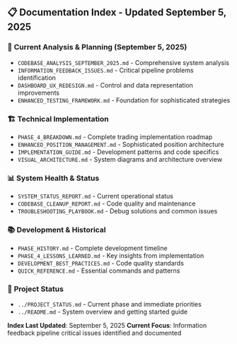 
## 📋 Documentation Index - Updated September 5, 2025

### 🎯 **Current Analysis & Planning (September 5, 2025)**
- `CODEBASE_ANALYSIS_SEPTEMBER_2025.md` - Comprehensive system analysis
- `INFORMATION_FEEDBACK_ISSUES.md` - Critical pipeline problems identification  
- `DASHBOARD_UX_REDESIGN.md` - Control and data representation improvements
- `ENHANCED_TESTING_FRAMEWORK.md` - Foundation for sophisticated strategies

### 🏗️ **Technical Implementation**
- `PHASE_4_BREAKDOWN.md` - Complete trading implementation roadmap
- `ENHANCED_POSITION_MANAGEMENT.md` - Sophisticated position architecture
- `IMPLEMENTATION_GUIDE.md` - Development patterns and code specifics
- `VISUAL_ARCHITECTURE.md` - System diagrams and architecture overview

### 📊 **System Health & Status**
- `SYSTEM_STATUS_REPORT.md` - Current operational status
- `CODEBASE_CLEANUP_REPORT.md` - Code quality and maintenance
- `TROUBLESHOOTING_PLAYBOOK.md` - Debug solutions and common issues

### 📚 **Development & Historical**
- `PHASE_HISTORY.md` - Complete development timeline
- `PHASE_4_LESSONS_LEARNED.md` - Key insights from implementation
- `DEVELOPMENT_BEST_PRACTICES.md` - Code quality standards
- `QUICK_REFERENCE.md` - Essential commands and patterns

### 🎯 **Project Status**
- `../PROJECT_STATUS.md` - Current phase and immediate priorities
- `../README.md` - System overview and getting started guide

**Index Last Updated**: September 5, 2025
**Current Focus**: Information feedback pipeline critical issues identified and documented

